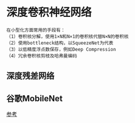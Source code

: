 # 深度卷积神经网络
    在小型化方面常用的手段有：
    （1）卷积核分解，使用1×N和N×1的卷积核代替N×N的卷积核
    （2）使用bottleneck结构，以SqueezeNet为代表
    （3）以低精度浮点数保存，例如Deep Compression
    （4）冗余卷积核剪枝及哈弗曼编码
    
    
    
## 深度残差网络
## 谷歌MobileNet
[参考](https://blog.csdn.net/t800ghb/article/details/78879612)
## 
##  
